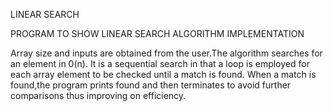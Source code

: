 LINEAR SEARCH 

PROGRAM TO SHOW LINEAR SEARCH ALGORITHM IMPLEMENTATION

Array size and inputs are obtained from the user.The algorithm searches for an element in 0(n).
It is a sequential search in that a loop is employed for each array element to be checked until a match is found.
When a match is found,the program prints found and then terminates to avoid further comparisons thus improving on efficiency.
